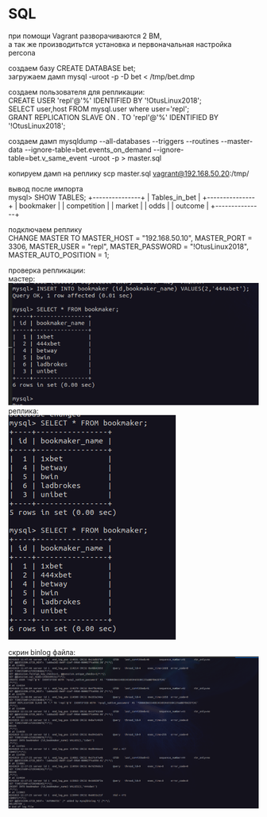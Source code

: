 # SQL
при помощи Vagrant разворачиваются 2 ВМ,  
а так же производитьтся установка и первоначальная настройка percona

создаем базу CREATE DATABASE bet;  
загружаем дамп mysql -uroot -p -D bet < /tmp/bet.dmp

создаем пользователя для репликации:  
CREATE USER 'repl'@'%' IDENTIFIED BY '!OtusLinux2018';  
SELECT user,host FROM mysql.user where user='repl';  
GRANT REPLICATION SLAVE ON *.* TO 'repl'@'%' IDENTIFIED BY '!OtusLinux2018';  


создаем дамп 
mysqldump --all-databases --triggers --routines --master-data --ignore-table=bet.events_on_demand --ignore-table=bet.v_same_event -uroot -p > master.sql

копируем дамп на реплику
scp master.sql vagrant@192.168.50.20:/tmp/

вывод после импорта  
mysql> SHOW TABLES;
+---------------+
| Tables_in_bet |
+---------------+
| bookmaker     |
| competition   |
| market        |
| odds          |
| outcome       |
+---------------+

подключаем реплику  
CHANGE MASTER TO MASTER_HOST = "192.168.50.10", MASTER_PORT = 3306, MASTER_USER = "repl", MASTER_PASSWORD = "!OtusLinux2018", MASTER_AUTO_POSITION = 1;  


проверка репликации:  
мастер:   
![alt text](<Screenshot from 2024-10-19 15-38-48.png>)  
реплика:  
![alt text](<Screenshot from 2024-10-19 15-39-31.png>)  

скрин binlog файла:  
![alt text](<Screenshot from 2024-10-19 15-36-34.png>)

